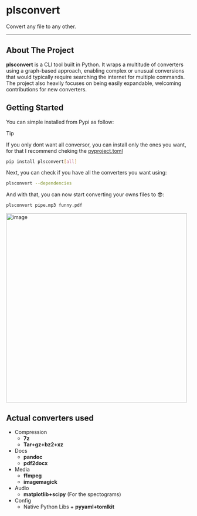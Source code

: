 # plsconvert
Convert any file to any other.
* * *
## About The Project
**plsconvert** is a CLI tool built in Python. It wraps a multitude of converters using a graph-based approach, enabling complex or unusual conversions that would typically require searching the internet for multiple commands. 
The project also heavily focuses on being easily expandable, welcoming contributions for new converters.

## Getting Started

You can simple installed from Pypi as follow:
>[!TIP]
>If you only dont want all conversor, you can install only the ones you want, for that I recommend cheking the [pyproject.toml](pyproject.toml)

```sh
pip install plsconvert[all]
```

Next, you can check if you have all the converters you want using:
```sh
plsconvert --dependencies 
```

And with that, you can now start converting your owns files to 😎:
```sh
plsconvert pipe.mp3 funny.pdf
```
<img width="493" height="517" alt="image" src="https://github.com/user-attachments/assets/d25a7d55-2a69-4571-b1f2-b36280bb4f1f" />

## Actual converters used

* Compression
  * **7z**
  * **Tar+gz+bz2+xz**
* Docs
  * **pandoc**
  * **pdf2docx**
* Media
  * **ffmpeg**
  * **imagemagick**
* Audio
  * **matplotlib+scipy** (For the spectograms)
* Config
  * Native Python Libs + **pyyaml+tomlkit**